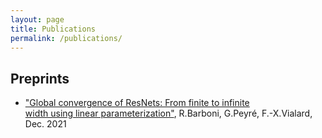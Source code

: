 ```yaml
---
layout: page
title: Publications
permalink: /publications/
---
```


## Preprints

- ["Global convergence of ResNets: From finite to infinite  
  width using linear parameterization"](https://hal.archives-ouvertes.fr/hal-03473699/document), R.Barboni, G.Peyré, F.-X.Vialard, Dec. 2021
